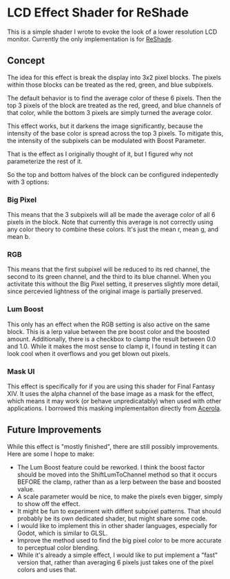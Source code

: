 # LCD Effect Shader for ReShade
This is a simple shader I wrote to evoke the look of a lower resolution LCD monitor. Currently the only implementation is for [ReShade](https://reshade.me/).

## Concept
The idea for this effect is break the display into 3x2 pixel blocks. The pixels within those blocks can be treated as the red, green, and blue subpixels. 

The default behavior is to find the average color of these 6 pixels. Then the top 3 pixels of the block are treated as the red, greed, and blue channels of that color, while the bottom 3 pixels are simply turned the average color.

This effect works, but it darkens the image significantly, because the intensity of the base color is spread across the top 3 pixels. To mitigate this, the intensity of the subpixels can be modulated with Boost Parameter.

That is the effect as I originally thought of it, but I figured why not parameterize the rest of it.

So the top and bottom halves of the block can be configured indepentedly with 3 options:

### Big Pixel
This means that the 3 subpixels will all be made the average color of all 6 pixels in the block. Note that currently this average is not correctly using any color theory to combine these colors. It's just the mean r, mean g, and mean b. 

### RGB
This means that the first subpixel will be reduced to its red channel, the second to its green channel, and the third to its blue channel. When you activitate this without the Big Pixel setting, it preserves slightly more detail, since percevied lightness of the original image is partially preserved.

### Lum Boost
This only has an effect when the RGB setting is also active on the same block. This is a lerp value between the pre boost color and the boosted amount. Additionally, there is a checkbox to clamp the result between 0.0 and 1.0. While it makes the most sense to clamp it, I found in testing it can look cool when it overflows and you get blown out pixels. 

### Mask UI
This effect is specifically for if you are using this shader for Final Fantasy XIV. It uses the alpha channel of the base image as a mask for the effect, which means it may work (or behave unpredicatably) when used with other applications. I borrowed this masking implementaiton directly from [Acerola](https://github.com/GarrettGunnell/AcerolaFX/tree/main).

## Future Improvements
While this effect is "mostly finished", there are still possibly improvements. Here are some I hope to make:
- The Lum Boost feature could be reworked. I think the boost factor should be moved into the ShiftLumToChannel method so that it occurs BEFORE the clamp, rather than as a lerp between the base and boosted value. 
- A scale parameter would be nice, to make the pixels even bigger, simply to show off the effect. 
- It might be fun to experiment with diffent subpixel patterns. That should probably be its own dedicated shader, but might share some code. 
- I would like to implement this in other shader languages, especially for Godot, which is similar to GLSL.
- Improve the method used to find the big pixel color to be more accurate to perceptual color blending. 
- While it's already a simple effect, I would like to put implement a "fast" version that, rather than averaging 6 pixels just takes one of the pixel colors and uses that. 
